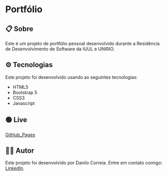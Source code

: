 # Portfólio

## 📋 Sobre

Este é um projeto de portfólio pessoal desenvolvido durante a Residência de Desenvolvimento de Software da IUUL e UNIRIO.

## ⚙️ Tecnologias

Este projeto foi desenvolvido usando as seguintes tecnologias:

- HTML5
- Bootstrap 5
- CSS3
- Javascript

## 🟢 Live

[GitHub_Pages](https://danilocorreiaviana.github.io/portfolio/)

## 👨‍💻 Autor

Este projeto foi desenvolvido por Danilo Correia.
Entre em contato comigo: [LinkedIn](https://linkedin.com/in/danilo-correia-viana-3118a921a/).